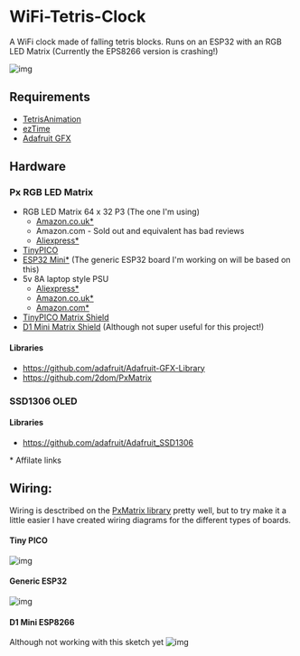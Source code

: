 # WiFi-Tetris-Clock
A WiFi clock made of falling tetris blocks. Runs on an ESP32 with an RGB LED Matrix (Currently the EPS8266 version is crashing!)

![img](https://thumbs.gfycat.com/RecklessSpecificKoodoo-size_restricted.gif)

## Requirements
- [TetrisAnimation](https://github.com/toblum/TetrisAnimation)
- [ezTime](https://github.com/ropg/ezTime)
- [Adafruit GFX](https://github.com/adafruit/Adafruit-GFX-Library)


## Hardware

### Px RGB LED Matrix
- RGB LED Matrix 64 x 32 P3 (The one I'm using) 
  - [Amazon.co.uk*](https://amzn.to/2zLeqzl)
  - Amazon.com  - Sold out and equivalent has bad reviews
  - [Aliexpress*](http://s.click.aliexpress.com/e/EMvjy3z)
- [TinyPICO](https://www.crowdsupply.com/unexpected-maker/tinypico)
- [ESP32 Mini*](http://s.click.aliexpress.com/e/cozT6Vx6) (The generic ESP32 board I'm working on will be based on this)
- 5v 8A laptop style PSU
  - [Aliexpress*](http://s.click.aliexpress.com/e/vzJ2rnE)
  - [Amazon.co.uk*](https://amzn.to/2JBauB2)
  - [Amazon.com*](https://amzn.to/2Jl93qL)
- [TinyPICO Matrix Shield](https://www.tindie.com/products/brianlough/tinypico-matrix-shield/)
- [D1 Mini Matrix Shield](https://www.tindie.com/products/brianlough/d1-mini-matrix-shield/
) (Although not super useful for this project!)

#### Libraries
 - https://github.com/adafruit/Adafruit-GFX-Library
 - https://github.com/2dom/PxMatrix


### SSD1306 OLED

#### Libraries
 - https://github.com/adafruit/Adafruit_SSD1306


\* Affilate links

## Wiring:

Wiring is desctribed on the [PxMatrix library](https://github.com/2dom/PxMatrix) pretty well, but to try make it a little easier I have created wiring diagrams for the different types of boards.

#### Tiny PICO
![img](https://i.imgur.com/aDPyHFh.png)

#### Generic ESP32
![img](https://i.imgur.com/0FB11me.png)

#### D1 Mini ESP8266
Although not working with this sketch yet
![img](https://i.imgur.com/bIBcAXR.png)

